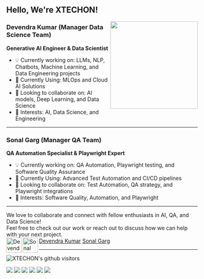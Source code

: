 <h2>Hello, We're XTECHON!</h2>

<img align='right' src="https://media.giphy.com/media/M9gbBd9nbDrOTu1Mqx/giphy.gif" width="230">

### Devendra Kumar  (Manager Data Science Team)
**Generative AI Engineer & Data Scientist**

- 💡 Currently working on: LLMs, NLP, Chatbots, Machine Learning, and Data Engineering projects  
- 🚀 Currently Using: MLOps and Cloud AI Solutions  
- 👯 Looking to collaborate on: AI models, Deep Learning, and Data Science  
- 🧲 Interests: AI, Data Science, and Engineering  

---

### Sonal Garg  (Manager QA Team)
**QA Automation Specialist & Playwright Expert**

- 💡 Currently working on: QA Automation, Playwright testing, and Software Quality Assurance  
- 🚀 Currently Using: Advanced Test Automation and CI/CD pipelines  
- 👯 Looking to collaborate on: Test Automation, QA strategy, and Playwright integrations  
- 🧲 Interests: Software Quality, Automation, and Playwright  

---
We love to collaborate and connect with fellow enthusiasts in AI, QA, and Data Science!  
Feel free to check out our work or reach out to discuss how we can help with your next project.  
<a href="https://www.linkedin.com/in/devendra-kumar-data-expert/">Devendra Kumar<img align="left" alt="Devendra Kumar | LinkedIn" width="40px" src="https://img.icons8.com/color/48/000000/linkedin.png" /></a>
<a href="https://www.linkedin.com/in/sonalgarg32/">Sonal Garg<img align="left" alt="Sonal Garg | LinkedIn" width="40px" src="https://img.icons8.com/color/48/000000/linkedin.png" /></a>
<br><be>

---
<p>
    <img class="center" alt="XTECHON's github visitors" src="https://visitor-badge.laobi.icu/badge?page_id=xtechon.team" />
</p>

![](https://img.shields.io/badge/OS-Windows-informational?style=flat&logo=windows&logoColor=white&color=2bbc8a)
![](https://img.shields.io/badge/Code-Python-informational?style=flat&logo=python&logoColor=white&color=2bbc8a)
![](https://img.shields.io/badge/Tools-Playwright-informational?style=flat&logo=playwright&logoColor=white&color=2bbc8a)
![](https://img.shields.io/badge/Tools-LLM-informational?style=flat&logo=python&logoColor=white&color=2bbc8a)
![](https://img.shields.io/badge/Tools-ML-informational?style=flat&logo=scikit-learn&logoColor=white&color=2bbc8a)
![](https://img.shields.io/badge/Tools-Streamlit-informational?style=flat&logo=streamlit&logoColor=white&color=2bbc8a)

<br><br>

<!--
**xtechon-techology/xtechon-techology** is a ✨ _special_ ✨ repository because its `README.md` (this file) appears on your GitHub profile.

-->
